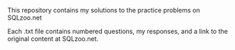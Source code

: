 This repository contains my solutions to the practice problems on SQLzoo.net

Each .txt file contains numbered questions, my responses, and a link to the original content at SQLzoo.net.
